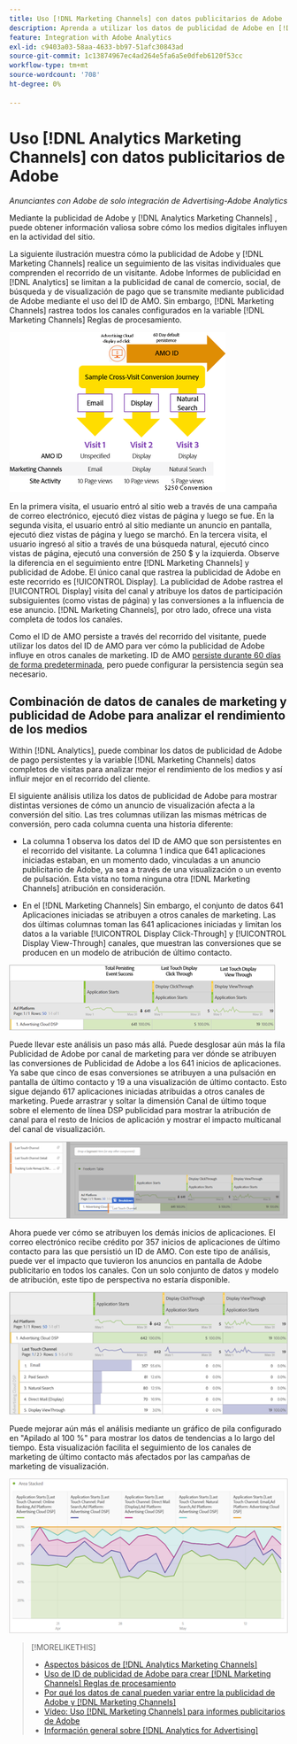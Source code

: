 ```yaml
---
title: Uso [!DNL Marketing Channels] con datos publicitarios de Adobe
description: Aprenda a utilizar los datos de publicidad de Adobe en [!DNL Analytics Marketing Channels].
feature: Integration with Adobe Analytics
exl-id: c9403a03-58aa-4633-bb97-51afc30843ad
source-git-commit: 1c13874967ec4ad264e5fa6a5e0dfeb6120f53cc
workflow-type: tm+mt
source-wordcount: '708'
ht-degree: 0%

---
```


# Uso [!DNL Analytics Marketing Channels] con datos publicitarios de Adobe

*Anunciantes con Adobe de solo integración de Advertising-Adobe Analytics*

Mediante la publicidad de Adobe y [!DNL Analytics Marketing Channels] , puede obtener información valiosa sobre cómo los medios digitales influyen en la actividad del sitio.

<!-- from video: By using Marketing Channels with your Adobe Advertising data, you can get a more holistic view of how your advertising efforts are affecting site behavior. In particular, you can see the value of your view-through and click-through data, and how your advertising assists or is assisted by other channels. -->

La siguiente ilustración muestra cómo la publicidad de Adobe y [!DNL Marketing Channels] realice un seguimiento de las visitas individuales que comprenden el recorrido de un visitante. Adobe Informes de publicidad en [!DNL Analytics] se limitan a la publicidad de canal de comercio, social, de búsqueda y de visualización de pago que se transmite mediante publicidad de Adobe mediante el uso del ID de AMO. Sin embargo, [!DNL Marketing Channels] rastrea todos los canales configurados en la variable [!DNL Marketing Channels] Reglas de procesamiento.

![Cómo usar la publicidad de Adobe y [!DNL Marketing Channels] realizar un seguimiento de las visitas individuales en el recorrido de un visitante](/help/integrations/assets/a4adc-mc-sample-journey2.png)

En la primera visita, el usuario entró al sitio web a través de una campaña de correo electrónico, ejecutó diez vistas de página y luego se fue. En la segunda visita, el usuario entró al sitio mediante un anuncio en pantalla, ejecutó diez vistas de página y luego se marchó. En la tercera visita, el usuario ingresó al sitio a través de una búsqueda natural, ejecutó cinco vistas de página, ejecutó una conversión de 250 $ y la izquierda. Observe la diferencia en el seguimiento entre [!DNL Marketing Channels] y publicidad de Adobe. El único canal que rastrea la publicidad de Adobe en este recorrido es [!UICONTROL Display]. La publicidad de Adobe rastrea el [!UICONTROL Display] visita del canal y atribuye los datos de participación subsiguientes (como vistas de página) y las conversiones a la influencia de ese anuncio. [!DNL Marketing Channels], por otro lado, ofrece una vista completa de todos los canales.

Como el ID de AMO persiste a través del recorrido del visitante, puede utilizar los datos del ID de AMO para ver cómo la publicidad de Adobe influye en otros canales de marketing. ID de AMO [persiste durante 60 días de forma predeterminada](/help/integrations/analytics/overview.md), pero puede configurar la persistencia según sea necesario.

## Combinación de datos de canales de marketing y publicidad de Adobe para analizar el rendimiento de los medios

Within [!DNL Analytics], puede combinar los datos de publicidad de Adobe de pago persistentes y la variable [!DNL Marketing Channels] datos completos de visitas para analizar mejor el rendimiento de los medios y así influir mejor en el recorrido del cliente.

El siguiente análisis utiliza los datos de publicidad de Adobe para mostrar distintas versiones de cómo un anuncio de visualización afecta a la conversión del sitio. Las tres columnas utilizan las mismas métricas de conversión, pero cada columna cuenta una historia diferente:

* La columna 1 observa los datos del ID de AMO que son persistentes en el recorrido del visitante. La columna 1 indica que 641 aplicaciones iniciadas estaban, en un momento dado, vinculadas a un anuncio publicitario de Adobe, ya sea a través de una visualización o un evento de pulsación. Esta vista no toma ninguna otra [!DNL Marketing Channels] atribución en consideración.

* En el [!DNL Marketing Channels] Sin embargo, el conjunto de datos 641 Aplicaciones iniciadas se atribuyen a otros canales de marketing. Las dos últimas columnas toman las 641 aplicaciones iniciadas y limitan los datos a la variable [!UICONTROL Display Click-Through] y [!UICONTROL Display View-Through] canales, que muestran las conversiones que se producen en un modelo de atribución de último contacto.

![ejemplo de cómo un anuncio en pantalla afecta a la conversión del sitio](/help/integrations/assets/a4adc-mc-display-impact.png)

Puede llevar este análisis un paso más allá. Puede desglosar aún más la fila Publicidad de Adobe por canal de marketing para ver dónde se atribuyen las conversiones de Publicidad de Adobe a los 641 inicios de aplicaciones. Ya sabe que cinco de esas conversiones se atribuyen a una pulsación en pantalla de último contacto y 19 a una visualización de último contacto. Esto sigue dejando 617 aplicaciones iniciadas atribuidas a otros canales de marketing. Puede arrastrar y soltar la dimensión Canal de último toque sobre el elemento de línea DSP publicidad para mostrar la atribución de canal para el resto de Inicios de aplicación y mostrar el impacto multicanal del canal de visualización.

![cómo añadir la dimensión Canal de último contacto](/help/integrations/assets/a4adc-mc-display-impact-ltc.png)

Ahora puede ver cómo se atribuyen los demás inicios de aplicaciones. El correo electrónico recibe crédito por 357 inicios de aplicaciones de último contacto para las que persistió un ID de AMO. Con este tipo de análisis, puede ver el impacto que tuvieron los anuncios en pantalla de Adobe publicitario en todos los canales. Con un solo conjunto de datos y modelo de atribución, este tipo de perspectiva no estaría disponible.

![ejemplo del impacto multicanal de los canales de visualización](/help/integrations/assets/a4adc-mc-display-impact-x-channel.png)

Puede mejorar aún más el análisis mediante un gráfico de pila configurado en &quot;Apilado al 100 %&quot; para mostrar los datos de tendencias a lo largo del tiempo. Esta visualización facilita el seguimiento de los canales de marketing de último contacto más afectados por las campañas de marketing de visualización.

![ejemplo del impacto multicanal de tendencias de los canales de visualización](/help/integrations/assets/a4adc-mc-display-impact-x-channel-trend.png)

>[!MORELIKETHIS]
>
>* [Aspectos básicos de [!DNL Analytics Marketing Channels]](mc-overview.md)
>* [Uso de ID de publicidad de Adobe para crear [!DNL Marketing Channels] Reglas de procesamiento](mc-ids.md)
>* [Por qué los datos de canal pueden variar entre la publicidad de Adobe y [!DNL Marketing Channels]](mc-data-variances.md)
>* [Vídeo: Uso [!DNL Marketing Channels] para informes publicitarios de Adobe](https://experienceleague.adobe.com/docs/advertising-cloud-learn/tutorials/analytics/analytics-reporting-a4adc.html)
>* [Información general sobre [!DNL Analytics for Advertising]](/help/integrations/analytics/overview.md)

